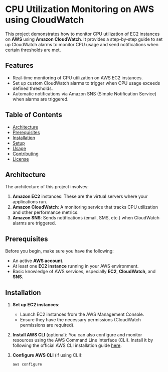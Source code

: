# CPU Utilization Monitoring on AWS using CloudWatch

This project demonstrates how to monitor CPU utilization of EC2 instances on **AWS** using **Amazon CloudWatch**. It provides a step-by-step guide to set up CloudWatch alarms to monitor CPU usage and send notifications when certain thresholds are met.

## Features
- Real-time monitoring of CPU utilization on AWS EC2 instances.
- Set up custom CloudWatch alarms to trigger when CPU usage exceeds defined thresholds.
- Automatic notifications via Amazon SNS (Simple Notification Service) when alarms are triggered.

## Table of Contents
- [Architecture](#architecture)
- [Prerequisites](#prerequisites)
- [Installation](#installation)
- [Setup](#setup)
- [Usage](#usage)
- [Contributing](#contributing)
- [License](#license)

## Architecture

The architecture of this project involves:
1. **Amazon EC2** instances: These are the virtual servers where your applications run.
2. **Amazon CloudWatch**: A monitoring service that tracks CPU utilization and other performance metrics.
3. **Amazon SNS**: Sends notifications (email, SMS, etc.) when CloudWatch alarms are triggered.

## Prerequisites

Before you begin, make sure you have the following:
- An active **AWS account**.
- At least one **EC2 instance** running in your AWS environment.
- Basic knowledge of AWS services, especially **EC2**, **CloudWatch**, and **SNS**.

## Installation

1. **Set up EC2 instances**:
   - Launch EC2 instances from the AWS Management Console.
   - Ensure they have the necessary permissions (CloudWatch permissions are required).

2. **Install AWS CLI** (optional):
   You can also configure and monitor resources using the AWS Command Line Interface (CLI). Install it by following the official AWS CLI installation guide [here](https://docs.aws.amazon.com/cli/latest/userguide/install-cliv2.html).

3. **Configure AWS CLI** (if using CLI):
   ```bash
   aws configure
